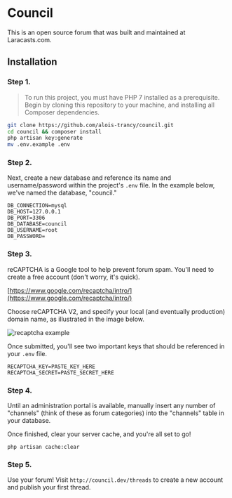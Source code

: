 # Council

This is an open source forum that was built and maintained at Laracasts.com.

## Installation

### Step 1.

> To run this project, you must have PHP 7 installed as a prerequisite.
Begin by cloning this repository to your machine, and installing all Composer dependencies.

```bash
git clone https://github.com/alois-trancy/council.git
cd council && composer install
php artisan key:generate
mv .env.example .env
```

### Step 2.

Next, create a new database and reference its name and username/password within the project's `.env` file. In the example below, we've named the database, "council."

```
DB_CONNECTION=mysql
DB_HOST=127.0.0.1
DB_PORT=3306
DB_DATABASE=council
DB_USERNAME=root
DB_PASSWORD=
```

### Step 3.

reCAPTCHA is a Google tool to help prevent forum spam. You'll need to create a free account (don't worry, it's quick). 

[https://www.google.com/recaptcha/intro/](https://www.google.com/recaptcha/intro/)

Choose reCAPTCHA V2, and specify your local (and eventually production) domain name, as illustrated in the image below.

![recaptcha example](https://photos-2.dropbox.com/t/2/AAD0oUp45M_jCBaogaf-bMudZEX6rjtDf8kRF0OtfMD4EQ/12/774859/png/32x32/3/1515013200/0/2/Screenshot%202018-01-03%2011.11.02.png/ENqvYBiOvfHGASAHKAc/Vk2xX4J2ADXnunB9_47pmBAU23j_QVDVgHjxD5rEfTI?dl=0&preserve_transparency=1&size=2048x1536&size_mode=3)

Once submitted, you'll see two important keys that should be referenced in your `.env` file. 

```
RECAPTCHA_KEY=PASTE_KEY_HERE
RECAPTCHA_SECRET=PASTE_SECRET_HERE
```

### Step 4.

Until an administration portal is available, manually insert any number of "channels" (think of these as forum categories) into the "channels" table in your database.

Once finished, clear your server cache, and you're all set to go!

```
php artisan cache:clear
```

### Step 5.

Use your forum! Visit `http://council.dev/threads` to create a new account and publish your first thread.